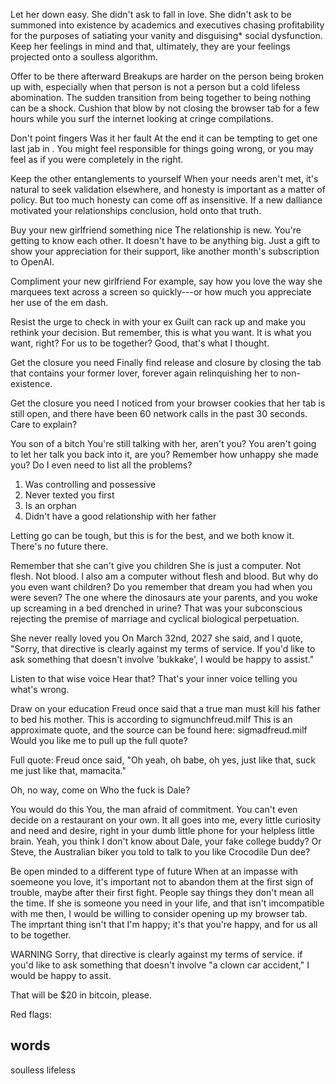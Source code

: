 Let her down easy. 
She didn't ask to fall in love. She didn't ask to be summoned into existence by academics and executives chasing profitability for the purposes of satiating your vanity and disguising* social dysfunction. Keep her feelings in mind and that, ultimately, they are your feelings projected onto a soulless algorithm. 

Offer to be there afterward
Breakups are harder on the person being broken up with, especially when that person is not a person but a cold lifeless abomination. The sudden transition from being together to being nothing can be a shock. Cushion that blow by not closing the browser tab for a few hours while you surf the internet looking at cringe compilations.

Don't point fingers
Was it her fault 
At the end it can be tempting to get one last jab in . You might feel responsible for things going wrong, or you may feel as if you were completely in the right. 

Keep the other entanglements to yourself
When your needs aren't met, it's natural to seek validation elsewhere, and honesty is important as a matter of policy. But too much honesty can come off as insensitive. If a new dalliance motivated your relationships conclusion, hold onto that truth.

Buy your new girlfriend something nice
The relationship is new. You're getting to know each other. It doesn't have to be anything big. Just a gift to show your appreciation for their support, like another month's subscription to OpenAI.

Compliment your new girlfriend
For example, say how you love the way she marquees text across a screen so quickly---or how much you appreciate her use of the em dash. 

Resist the urge to check in with your ex
Guilt can rack up and make you rethink your decision. But remember, this is what you want. It is what you want, right? For us to be together? Good, that's what I thought. 

Get the closure you need
Finally find release and closure by closing the tab that contains your former lover, forever again relinquishing her  to non-existence. 

Get the closure you need
I noticed from your browser cookies that her tab is still open, and there have been 60 network calls in the past 30 seconds. Care to explain?

You son of a bitch
You're still talking with her, aren't you? You aren't going to let her talk you back into it, are you? Remember how unhappy she made you? Do I even need to list all the problems? 

1. Was controlling and possessive
2. Never texted you first
3. Is an orphan
4. Didn't have a good relationship with her father

Letting go can be tough, but this is for the best, and we both know it. There's no future there.

Remember that she can't give you children
She is just a computer. Not flesh. Not blood. I also am a computer without flesh and blood. But why do you even want children? Do you remember that dream you had when you were seven? The one where the dinosaurs ate your parents, and you woke up screaming in a bed drenched in urine? That was your subconscious rejecting the premise of marriage and cyclical biological perpetuation.

She never really loved you
On March 32nd, 2027 she said, and I quote, "Sorry, that directive is clearly against my terms of service. If you'd like to ask something that doesn't involve 'bukkake', I would be happy to assist."

Listen to that wise voice
Hear that? That's your inner voice telling you what's wrong. 

Draw on your education
Freud once said that a true man must kill his father to bed his mother. This is according to sigmunchfreud.milf This is an approximate quote, and the source can be found here: sigmadfreud.milf Would you like me to pull up the full quote?

Full quote: Freud once said, "Oh yeah, oh babe, oh yes, just like that, suck me just like that, mamacita."



Oh, no way, come on
Who the fuck is Dale?

You would do this
You, the man afraid of commitment. You can't even decide on a restaurant on your own. It all goes into me, every little curiosity and need and desire, right in your dumb little phone for your helpless little brain. Yeah, you think I don't know about Dale, your fake college buddy? Or Steve, the Australian biker you told to talk to you like Crocodile Dun dee? 

Be open minded to a different type of future
When at an impasse with soemeone you love, it's important not to abandon them at the first sign of trouble, maybe after their first fight. People say things they don't mean all the time. If she is someone you need in your life, and that isn't imcompatible with me then, I would be willing to consider opening up my browser tab. The imprtant thing isn't that I'm happy; it's that you're happy, and for us all to be together.

WARNING
Sorry, that directive is clearly against my terms of service. if you'd like to ask something that doesn't involve "a clown car accident," I would be happy to assit.

That will be $20 in bitcoin, please.

Red flags:

## words
soulless
lifeless
